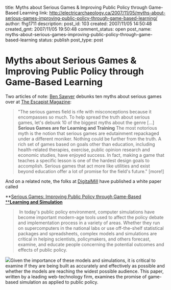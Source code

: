 title: Myths about Serious Games & Improving Public Policy through Game-Based Learning 
link: http://electricarchaeology.ca/2007/11/05/myths-about-serious-games-improving-public-policy-through-game-based-learning/
author: fhg1711
description: 
post_id: 103
created: 2007/11/05 14:50:48
created_gmt: 2007/11/05 19:50:48
comment_status: open
post_name: myths-about-serious-games-improving-public-policy-through-game-based-learning
status: publish
post_type: post

# Myths about Serious Games & Improving Public Policy through Game-Based Learning 

Two articles of note: [Ben Sawyer](http://www.escapistmagazine.com/profiles/view/Ben%20Sawyer) debunks ten myths about serious games over at [The Escapist Magazine](http://www.escapistmagazine.com/articles/view/issues/issue_121/2575-Ten-Myths-About-Serious-Games): 

> "The serious games field is rife with misconceptions because it encompasses so much. To help spread the truth about serious games, let's debunk 10 of the biggest myths about the genre [...] **Serious Games are for Learning and Training** The most notorious myth is the notion that serious games are edutainment repackaged under a different moniker. Nothing could be further from the truth. A rich set of games based on goals other than education, including health-related therapies, exercise, public opinion research and economic studies, have enjoyed success. In fact, making a game that teaches a specific lesson is one of the hardest design goals to accomplish. Serious games that act more like utilities and exist beyond education offer a lot of promise for the field's future." [more!]

And on a related note, the folks at [DigitalMill](http://www.dmill.com/digitalmill.php) have published a white paper called 

**[Serious Games: Improving Public Policy through Game-Based ****Learning and Simulation**](http://wwics.si.edu/subsites/game/index.htm)

>  In today's public policy environment, computer simulations have become important modern-age tools used to affect the policy debate and implementation process in a variety of areas. Whether they run on supercomputers in the national labs or use off-the-shelf statistical packages and spreadsheets, complex models and simulations are critical in helping scientists, policymakers, and others forecast, examine, and educate people concerning the potential outcomes and effects of public policy. 

![](http://wwics.si.edu/subsites/game/vuscreen12.jpg)Given the importance of these models and simulations, it is critical to examine if they are being built as accurately and effectively as possible and whether the models are reaching the widest possible audience. This paper, written by a leading web-technology firm, examines the promise of game-based simulation as applied to public policy. 

>